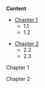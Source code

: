 **Content**
- [Chapter 1](#Chapter)
  - 1.1
  - 1.2
  
* [Chapter 2](#Chapter2)
  * 2.2
  * 2.3

Chapter 1<a id="Chapter"></a>

Chapter 2
